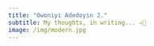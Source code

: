 ```yaml
---
title: "Owoniyi Adedoyin J."
subtitle: My thoughts, in writing... ✍🏿
image: /img/modern.jpg
---
```


